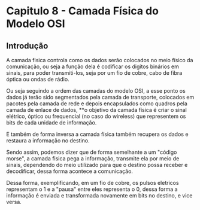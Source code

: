 # Capitulo 8 - Camada Física do Modelo OSI

## Introdução

A camada fisica controla como os dados serão colocados no meio físico da comunicação, ou seja a função dela é codificar os digitos binários em sinais, para poder transmiti-los, seja por um fio de cobre, cabo de fibra óptica ou ondas de rádio.

Ou seja seguindo a ordem das camadas do modelo OSI, a esse ponto os dados já terão sido segmentados pela camada de transporte, colocados em pacotes pela camada de rede e depois encapsulados como quadros pela camada de enlace de dados, **o objetivo da camada física é criar o sinal elétrico, óptico ou frequencial (no caso do wireless) que representem os bits de cada unidade de informação.

E também de forma inversa a camada física também recupera os dados e restaura a informação no destino.

Sendo assim, podemos dizer que de forma semelhante a um "código morse", a camada fisica pega a informação, transmite ela por meio de sinais, dependendo do meio utilizado para que o destino possa receber e decodificar, dessa forma acontece a comunicação.

Dessa forma, exemplificando, em um fio de cobre, os pulsos eletricos representam o 1 e a "pausa" entre eles representa o 0, dessa forma a informação é enviada e transformada novamente em bits no destino, e vice versa.
